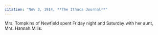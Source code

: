 ```yaml
---
citation: "Nov 3, 1914, **The Ithaca Journal**"
---
```

Mrs. Tompkins of Newfield spent Friday night and Saturday with her aunt, Mrs. Hannah Mills. 